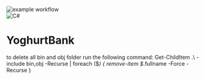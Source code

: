![example workflow](https://github.com/kaeppen/YoghurtBank/actions/workflows/build-and-test.yml/badge.svg) <br>
![C#](https://img.shields.io/badge/c%23-%23239120.svg?style=for-the-badge&logo=c-sharp&logoColor=white)

# YoghurtBank

to delete all bin and obj folder run the following command:
Get-ChildItem .\ -include bin,obj -Recurse | foreach ($_) { remove-item $_.fullname -Force -Recurse }
